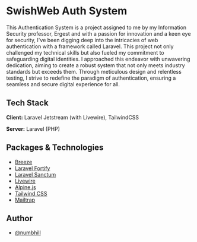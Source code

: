# SwishWeb Auth System

This Authentication System is a project assigned to me by my Information Security professor, Ergest and with a passion for innovation and a keen eye for security, I've been digging deep into the intricacies of web authentication with a framework called Laravel. This project not only challenged my technical skills but also fueled my commitment to safeguarding digital identities. I approached this endeavor with unwavering dedication, aiming to create a robust system that not only meets industry standards but exceeds them. Through meticulous design and relentless testing, I strive to redefine the paradigm of authentication, ensuring a seamless and secure digital experience for all.


## Tech Stack

**Client:** Laravel Jetstream (with Livewire), TailwindCSS

**Server:** Laravel (PHP)


## Packages & Technologies

 - [Breeze](https://laravel.com/docs/10.x/starter-kits#laravel-breeze)
 - [Laravel Fortify](https://laravel.com/docs/10.x/fortify)
 - [Laravel Sanctum](https://laravel.com/docs/10.x/sanctum)
- [Livewire](https://livewire.laravel.com/docs/quickstart)
- [Alpine.js](https://alpinejs.dev/start-here)
- [Tailwind CSS](https://tailwindcss.com/)
- [Mailtrap](https://mailtrap.io/)


## Author

- [@numbhill](https://github.com/numbhill)

